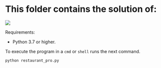 # This folder contains the solution of:

![](./random_code/Restaurant_menu/Restaurant_instructions.jpg)

Requirements: 

* Python 3.7 or higher.

To execute the program in a `cmd` or `shell` runs the next command.

```bash
python restaurant_pro.py
```
